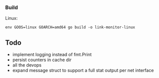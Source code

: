 
### Build

Linux: 

`env GOOS=linux GOARCH=amd64 go build -o link-monitor-linux`



## Todo

- implement logging instead of fmt.Print
- persist counters in cache dir
- all the devops
- expand message struct to support a full stat output per net interface
